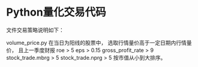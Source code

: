 # Python量化交易代码
文件交易策略说明如下：

volume_price.py 
在当日为阳线的股票中，
选取行情量价高于一定日期内行情量价，
且上一季度财报
roe > 5
eps > 0.15
gross_profit_rate > 9
stock_trade.mbrg > 5
stock_trade.nprg > 5
按市值从小到大排序。

